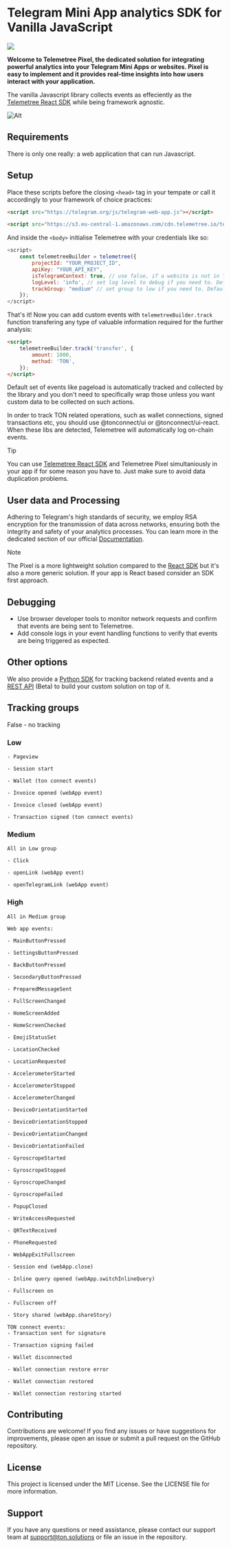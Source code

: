# Telegram Mini App analytics SDK for Vanilla JavaScript

![](https://tc-images-api.s3.eu-central-1.amazonaws.com/gif_cropped.gif)

**Welcome to Telemetree Pixel, the dedicated solution for integrating powerful analytics into your Telegram Mini Apps or websites. Pixel is easy to implement and it provides  real-time insights into how users interact with your application.**

The vanilla Javascript library collects events as effeciently as the [Telemetree React SDK](https://docs.telemetree.io/sdks/react) while being framework agnostic.

![Alt](https://repobeats.axiom.co/api/embed/c308ebe7936f3509b3d1afe88cc18eb64ef138c9.svg "Repobeats analytics image")

## Requirements

There is only one really: a web application that can run Javascript.

## Setup

Place these scripts before the closing `<head>` tag in your tempate or call it accordingly to your framework of choice practices:
```html
<script src="https://telegram.org/js/telegram-web-app.js"></script>

<script src="https://s3.eu-central-1.amazonaws.com/cdn.telemetree.io/telemetree-pixel.js"></script>
```

And inside the `<body>` initialise Telemetree with your credentials like so:

```javascript
<script>
    const telemetreeBuilder = telemetree({
        projectId: "YOUR_PROJECT_ID",
        apiKey: "YOUR_API_KEY",
        isTelegramContext: true, // use false, if a website is not in Telegram Web App context
        logLevel: 'info', // set log level to debug if you need to. Default is info. (options: error, warn, info, debug)
        trackGroup: "medium" // set group to low if you need to. Default is medium. (options: "high", "medium", "low", false)
    });
</script>
```
That's it! Now you can add custom events with `telemetreeBuilder.track` function transfering any type of valuable information required for the further analysis:

```html
<script>
    telemetreeBuilder.track('transfer', {
        amount: 1000,
        method: 'TON',
    });
</script>
```

Default set of events like pageload is automatically tracked and collected by the library and you don't need to specifically wrap those unless you want custom data to be collected on such actions.

In order to track TON related operations, such as wallet connections, signed transactions etc, you should use @tonconnect/ui or @tonconnect/ui-react. When these libs are detected, Telemetree will automatically log on-chain events.

> [!TIP]
> You can use [Telemetree React SDK](https://docs.telemetree.io/sdks/react) and Telemetree Pixel simultaniously in your app if for some reason you have to. Just make sure to avoid data duplication problems.

## User data and Processing

Adhering to Telegram's high standards of security, we employ RSA encryption for the transmission of data across networks, ensuring both the integrity and safety of your analytics processes. You can learn more in the dedicated section of our official [Documentation](https://docs.telemetree.io/essentials/data-security).

> [!NOTE]
> The Pixel is a more lightweight solution compared to the [React SDK](https://docs.telemetree.io/sdks/react) but it's also a more generic solution. If your app is React based consider an SDK first approach.

## Debugging
- Use browser developer tools to monitor network requests and confirm that events are being sent to Telemetree.
- Add console logs in your event handling functions to verify that events are being triggered as expected.

## Other options

We also provide a [Python SDK](https://docs.telemetree.io/sdks/python) for tracking backend related events and a [REST API](https://docs.telemetree.io/api-reference/cpa-ads-network/fetch-tasks-endpoint) (Beta) to build your custom solution on top of it.

## Tracking groups
False - no tracking
### Low
```
- Pageview

- Session start

- Wallet (ton connect events)

- Invoice opened (webApp event)

- Invoice closed (webApp event)

- Transaction signed (ton connect events)
```

### Medium
```
All in Low group

- Click

- openLink (webApp event)

- openTelegramLink (webApp event)

```

### High
```
All in Medium group

Web app events:

- MainButtonPressed

- SettingsButtonPressed

- BackButtonPressed

- SecondaryButtonPressed

- PreparedMessageSent

- FullScreenChanged

- HomeScreenAdded

- HomeScreenChecked

- EmojiStatusSet

- LocationChecked

- LocationRequested

- AccelerometerStarted

- AccelerometerStopped

- AccelerometerChanged

- DeviceOrientationStarted

- DeviceOrientationStopped

- DeviceOrientationChanged

- DeviceOrientationFailed

- GyroscropeStarted

- GyroscropeStopped

- GyroscropeChanged

- GyroscropeFailed

- PopupClosed

- WriteAccessRequested

- QRTextReceived

- PhoneRequested

- WebAppExitFullscreen

- Session end (webApp.close)

- Inline query opened (webApp.switchInlineQuery)

- Fullscreen on

- Fullscreen off

- Story shared (webApp.shareStory)

TON connect events:
- Transaction sent for signature

- Transaction signing failed

- Wallet disconnected

- Wallet connection restore error

- Wallet connection restored

- Wallet connection restoring started

```

## Contributing
Contributions are welcome! If you find any issues or have suggestions for improvements, please open an issue or submit a pull request on the GitHub repository.

## License
This project is licensed under the MIT License. See the LICENSE file for more information.

## Support
If you have any questions or need assistance, please contact our support team at [support@ton.solutions](support@ton.solutions) or file an issue in the repository.
